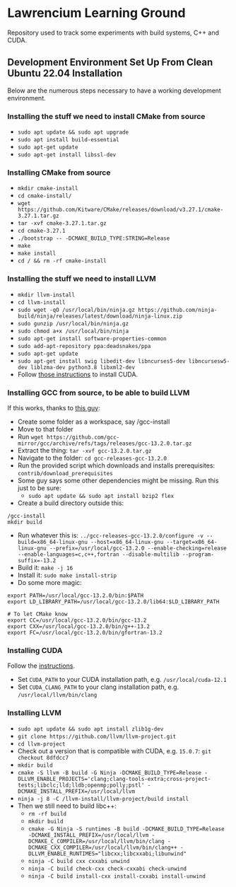 # Lawrencium Learning Ground
Repository used to track some experiments with build systems, C++ and CUDA.
## Development Environment Set Up From Clean Ubuntu 22.04 Installation
Below are the numerous steps necessary to have a working development environment.
### Installing the stuff we need to install CMake from source
* `sudo apt update && sudo apt upgrade`
* `sudo apt install build-essential`
* `sudo apt-get update`
* `sudo apt-get install libssl-dev`
### Installing CMake from source
* `mkdir cmake-install`
* `cd cmake-install/`
* `wget https://github.com/Kitware/CMake/releases/download/v3.27.1/cmake-3.27.1.tar.gz`
* `tar -xvf cmake-3.27.1.tar.gz`
* `cd cmake-3.27.1`
* `./bootstrap -- -DCMAKE_BUILD_TYPE:STRING=Release`
* `make`
* `make install`
* `cd / && rm -rf cmake-install`
### Installing the stuff we need to install LLVM
* `mkdir llvm-install`
* `cd llvm-install`
* `sudo wget -qO /usr/local/bin/ninja.gz https://github.com/ninja-build/ninja/releases/latest/download/ninja-linux.zip`
* `sudo gunzip /usr/local/bin/ninja.gz`
* `sudo chmod a+x /usr/local/bin/ninja`
* `sudo apt-get install software-properties-common`
* `sudo add-apt-repository ppa:deadsnakes/ppa`
* `sudo apt-get update`
* `sudo apt-get install swig libedit-dev libncurses5-dev libncursesw5-dev liblzma-dev python3.8 libxml2-dev`
* Follow [those instructions](https://developer.nvidia.com/cuda-downloads?target_os=Linux&target_arch=x86_64&Distribution=WSL-Ubuntu&target_version=2.0&target_type=deb_local) to install CUDA.
### Installing GCC from source, to be able to build LLVM
If this works, thanks to [this guy](https://iamsorush.com/posts/build-gcc11/): 
* Create some folder as a workspace, say /gcc-install
* Move to that folder
* Run `wget https://github.com/gcc-mirror/gcc/archive/refs/tags/releases/gcc-13.2.0.tar.gz`
* Extract the thing: `tar -xvf gcc-13.2.0.tar.gz`
* Navigate to the folder: `cd gcc-releases-gcc-13.2.0`
* Run the provided script which downloads and installs prerequisites: `contrib/download_prerequisites`
* Some guy says some other dependencies might be missing. Run this just to be sure:
  * `sudo apt update && sudo apt install bzip2 flex`
* Create a build directory outside this:
```
/gcc-install
mkdir build
```
* Run whatever this is: `../gcc-releases-gcc-13.2.0/configure -v --build=x86_64-linux-gnu --host=x86_64-linux-gnu --target=x86_64-linux-gnu --prefix=/usr/local/gcc-13.2.0 --enable-checking=release --enable-languages=c,c++,fortran --disable-multilib --program-suffix=-13.2`
* Build it: `make -j 16`
* Install it: `sudo make install-strip`
* Do some more magic:
```
export PATH=/usr/local/gcc-13.2.0/bin:$PATH
export LD_LIBRARY_PATH=/usr/local/gcc-13.2.0/lib64:$LD_LIBRARY_PATH

# To let CMake know
export CC=/usr/local/gcc-13.2.0/bin/gcc-13.2
export CXX=/usr/local/gcc-13.2.0/bin/g++-13.2
export FC=/usr/local/gcc-13.2.0/bin/gfortran-13.2
```

### Installing CUDA
Follow the [instructions](https://developer.nvidia.com/cuda-12-1-0-download-archive?target_os=Linux&target_arch=x86_64&Distribution=WSL-Ubuntu&target_version=2.0&target_type=deb_local).
* Set `CUDA_PATH` to your CUDA installation path, e.g. `/usr/local/cuda-12.1`
* Set `CUDA_CLANG_PATH` to your clang installation path, e.g. `/usr/local/llvm/bin/clang` 

### Installing LLVM
* `sudo apt update && sudo apt install zlib1g-dev`
* `git clone https://github.com/llvm/llvm-project.git`
* `cd llvm-project`
* Check out a version that is compatible with CUDA, e.g. `15.0.7`: `git checkout 8dfdcc7`
* `mkdir build`
* `cmake -S llvm -B build -G Ninja -DCMAKE_BUILD_TYPE=Release -DLLVM_ENABLE_PROJECTS='clang;clang-tools-extra;cross-project-tests;libclc;lld;lldb;openmp;polly;pstl' -DCMAKE_INSTALL_PREFIX=/usr/local/llvm`
* `ninja -j 8 -C /llvm-install/llvm-project/build install`
* Then we still need to build libc++:
  * `rm -rf build`
  * `mkdir build`
  * `cmake -G Ninja -S runtimes -B build -DCMAKE_BUILD_TYPE=Release -DCMAKE_INSTALL_PREFIX=/usr/local/llvm -DCMAKE_C_COMPILER=/usr/local/llvm/bin/clang -DCMAKE_CXX_COMPILER=/usr/local/llvm/bin/clang++ -DLLVM_ENABLE_RUNTIMES="libcxx;libcxxabi;libunwind"`
  * `ninja -C build cxx cxxabi unwind`
  * `ninja -C build check-cxx check-cxxabi check-unwind`
  * `ninja -C build install-cxx install-cxxabi install-unwind`